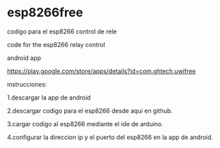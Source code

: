 # esp8266free

codigo para el esp8266 control de rele

code for the esp8266 relay control

android app

https://play.google.com/store/apps/details?id=com.ghtech.uwifree

instrucciones:

1.descargar la app de android

2.descargar codigo para el esp8266 desde aqui en github.

3.cargar codigo al esp8266 mediante el ide de arduino.

4.configurar la direccion ip y el puerto del esp8266 en la app de android.
